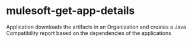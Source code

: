 # mulesoft-get-app-details
Application downloads the artifacts in an Organization and creates a Java Compatibility report based on the dependencies of the applications

